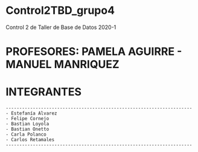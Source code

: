 # Control2TBD_grupo4
Control 2 de Taller de Base de Datos 2020-1 

# PROFESORES: PAMELA AGUIRRE - MANUEL MANRIQUEZ 

# INTEGRANTES
```
---------------------------------------------------------------------
- Estefanía Alvarez
- Felipe Cornejo 
- Bastian Loyola
- Bastian Onetto
- Carla Polanco
- Carlos Retamales
---------------------------------------------------------------------
